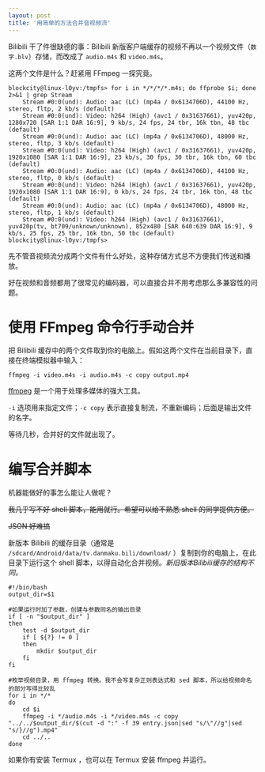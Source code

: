 ```yaml
---
layout: post
title: '用简单的方法合并音视频流'
--- 
```

Bilibili 干了件很缺德的事：Bilibili 新版客户端缓存的视频不再以一个视频文件（```数字.blv```）存储，而改成了 ```audio.m4s``` 和 ```video.m4s```。

这两个文件是什么？赶紧用 FFmpeg 一探究竟。

```
blockcity@linux-l0yv:/tmpfs> for i in */*/*/*.m4s; do ffprobe $i; done 2>&1 | grep Stream
    Stream #0:0(und): Audio: aac (LC) (mp4a / 0x6134706D), 44100 Hz, stereo, fltp, 2 kb/s (default)
    Stream #0:0(und): Video: h264 (High) (avc1 / 0x31637661), yuv420p, 1280x720 [SAR 1:1 DAR 16:9], 9 kb/s, 24 fps, 24 tbr, 16k tbn, 48 tbc (default)
    Stream #0:0(und): Audio: aac (LC) (mp4a / 0x6134706D), 48000 Hz, stereo, fltp, 3 kb/s (default)
    Stream #0:0(und): Video: h264 (High) (avc1 / 0x31637661), yuv420p, 1920x1080 [SAR 1:1 DAR 16:9], 23 kb/s, 30 fps, 30 tbr, 16k tbn, 60 tbc (default)
    Stream #0:0(und): Audio: aac (LC) (mp4a / 0x6134706D), 44100 Hz, stereo, fltp, 0 kb/s (default)
    Stream #0:0(und): Video: h264 (High) (avc1 / 0x31637661), yuv420p, 1920x1080 [SAR 1:1 DAR 16:9], 0 kb/s, 24 fps, 24 tbr, 16k tbn, 48 tbc (default)
    Stream #0:0(und): Audio: aac (LC) (mp4a / 0x6134706D), 48000 Hz, stereo, fltp, 1 kb/s (default)
    Stream #0:0(und): Video: h264 (High) (avc1 / 0x31637661), yuv420p(tv, bt709/unknown/unknown), 852x480 [SAR 640:639 DAR 16:9], 9 kb/s, 25 fps, 25 tbr, 16k tbn, 50 tbc (default)
blockcity@linux-l0yv:/tmpfs>
```

先不管音视频流分成两个文件有什么好处，这种存储方式总不方便我们传送和播放。

好在视频和音频都用了很常见的编码器，可以直接合并不用考虑那么多兼容性的问题。

# 使用 FFmpeg 命令行手动合并

把 Bilibili 缓存中的两个文件取到你的电脑上。假如这两个文件在当前目录下，直接在终端模拟器中输入：

```ffmpeg -i video.m4s -i audio.m4s -c copy output.mp4```

[ffmpeg](https://ffmpeg.org/) 是一个用于处理多媒体的强大工具。

```-i``` 选项用来指定文件；```-c copy``` 表示直接复制流，不重新编码；后面是输出文件的名字。

等待几秒，合并好的文件就出现了。

# 编写合并脚本

机器能做好的事怎么能让人做呢？

~~我几乎写不好 shell 脚本，能用就行。希望可以给不熟悉 shell 的同学提供方便。~~

~~JSON 好难搞~~

新版本 Bilibili 的缓存目录（通常是 ```/sdcard/Android/data/tv.danmaku.bili/download/``` ）复制到你的电脑上，在此目录下运行这个 shell 脚本，以得自动化合并视频。*新旧版本Bilibili缓存的结构不同。*

```
#!/bin/bash
output_dir=$1

#如果运行时加了参数，创建与参数同名的输出目录
if [ -n "$output_dir" ]
then
    test -d $output_dir
    if [ ${?} != 0 ]
    then
        mkdir $output_dir
    fi
fi

#枚举视频目录，用 ffmpeg 转换。我不会写复杂正则表达式和 sed 脚本，所以给视频命名的部分写得比较乱
for i in */*
do
    cd $i
    ffmpeg -i */audio.m4s -i */video.m4s -c copy "../../$output_dir/$(cut -d ":" -f 39 entry.json|sed "s/\"//g"|sed "s/}//g").mp4"
    cd ../..
done
```

如果你有安装 Termux ，也可以在 Termux 安装 ffmpeg 并运行。
